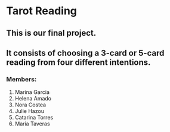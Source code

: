# Tarot Reading 

## This is our final project. 
## It consists of choosing a 3-card or 5-card reading from four different intentions.

### Members:
1. Marina Garcia
2. Helena Amado 
3. Nora Costea
4. Julie Hazou
5. Catarina Torres
6. Maria Taveras

